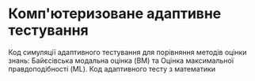 # Комп'ютеризоване адаптивне тестування
Код симуляції адаптивного тестування для порівняння методів оцінки знань: Байєсівська модальна оцінка (BM) та Оцінка максимальної правдоподібності (ML).
Код адаптивного тесту з математики
